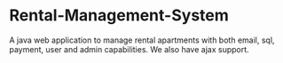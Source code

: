 # Rental-Management-System
A java web application to manage rental apartments with both email, sql, payment, user and admin capabilities. We also have ajax support.
